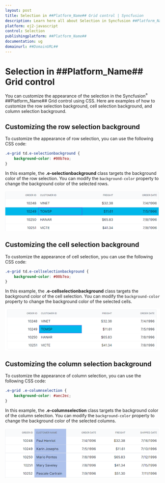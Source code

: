 ```yaml
---
layout: post
title: Selection in ##Platform_Name## Grid control | Syncfusion
description: Learn here all about Selection in Syncfusion ##Platform_Name## Grid control of Syncfusion Essential JS 2 and more.
platform: ej2-javascript
control: Selection 
publishingplatform: ##Platform_Name##
documentation: ug
domainurl: ##DomainURL##
---
```


# Selection in ##Platform_Name## Grid control

You can customize the appearance of the selection in the Syncfusion<sup style="font-size:70%">&reg;</sup> ##Platform_Name## Grid control using CSS. Here are examples of how to customize the row selection background, cell selection background, and column selection background.

## Customizing the row selection background

To customize the appearance of row selection, you can use the following CSS code:

```css
.e-grid td.e-selectionbackground {
    background-color: #00b7ea;
}
```
In this example, the **.e-selectionbackground** class targets the background color of the row selection. You can modify the `background-color` property to change the background color of the selected rows.

![Row selection](../images/row-selection.png)

## Customizing the cell selection background

To customize the appearance of cell selection, you can use the following CSS code:

```css
.e-grid td.e-cellselectionbackground {
    background-color: #00b7ea;
}
```

In this example, the **.e-cellselectionbackground** class targets the background color of the cell selection. You can modify the `background-color` property to change the background color of the selected cells.

![Cell selection](../images/cell-selection.png)

## Customizing the column selection background

To customize the appearance of column selection, you can use the following CSS code:

```css
.e-grid .e-columnselection {
    background-color: #aec2ec;
}
```
In this example, the **.e-columnselection** class targets the background color of the column selection. You can modify the `background-color` property to change the background color of the selected columns.

![Column selection](../images/column-selection.png)
